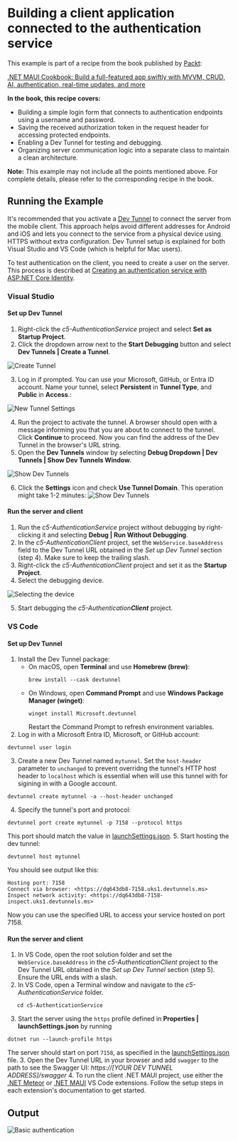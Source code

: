 # Building a client application connected to the authentication service
This example is part of a recipe from the book published by [Packt](https://www.packtpub.com/en-us?utm_source=github):

[.NET MAUI Cookbook: Build a full-featured app swiftly with MVVM, CRUD, AI, authentication, real-time updates, and more](https://www.packtpub.com/en-IT/product/net-maui-cookbook-9781835464625)

**In the book, this recipe covers:**
* Building a simple login form that connects to authentication endpoints using a username and password.
* Saving the received authorization token in the request header for accessing protected endpoints.
* Enabling a Dev Tunnel for testing and debugging.
* Organizing server communication logic into a separate class to maintain a clean architecture.

**Note:** This example may not include all the points mentioned above. For complete details, please refer to the corresponding recipe in the book.

## Running the Example
It's recommended that you activate a [Dev Tunnel](https://learn.microsoft.com/en-us/azure/developer/dev-tunnels/overview) to connect the server from the mobile client. This approach helps avoid different addresses for Android and iOS and lets you connect to the service from a physical device using HTTPS without extra configuration. Dev Tunnel setup is explained for both Visual Studio and VS Code (which is helpful for Mac users). 

To test authentication on the client, you need to create a user on the server. This process is described at [Creating an authentication service with ASP.NET Core Identity](/Chapter05/c5-AuthenticationService#running-the-example).

### Visual Studio
#### Set up Dev Tunnel
1. Right-click the *c5-AuthenticationService* project and select **Set as Startup Project**.
2. Click the dropdown arrow next to the **Start Debugging** button and select **Dev Tunnels | Create a Tunnel**.

  ![Create Tunnel](/Images/Create%20a%20Tunnel.png)

3. Log in if prompted. You can use your Microsoft, GitHub, or Entra ID account. Name your tunnel, select **Persistent** in **Tunnel Type**, and **Public** in **Access**.:

  ![New Tunnel Settings](/Images/New%20tunnel%20settings%20dialog.png)

4. Run the project to activate the tunnel. A browser should open with a message informing you that you are about to connect to the tunnel. Click **Continue** to proceed. Now you can find the address of the Dev Tunnel in the browser's URL string.
5. Open the **Dev Tunnels** window by selecting **Debug Dropdown | Dev Tunnels | Show Dev Tunnels Window**.

  ![Show Dev Tunnels](/Images/Show%20Dev%20Tunnels.png)

6. Click the **Settings** icon and check **Use Tunnel Domain**. This operation might take 1-2 minutes: 
  ![Show Dev Tunnels](/Images/Use%20Tunnel%20Domain.png)

#### Run the server and client
1. Run the *c5-AuthenticationService* project without debugging by right-clicking it and selecting **Debug | Run Without Debugging**.
2. In the _c5-AuthenticationClient_ project, set the `WebService.baseAddress` field to the Dev Tunnel URL obtained in  the _Set up Dev Tunnel_ section (step 4). Make sure to keep the trailing slash.
3. Right-click the _c5-AuthenticationClient_ project and set it as the **Startup Project**.
4. Select the debugging device.

  ![Selecting the device](/Images/Selecting%20the%20device.png)
  
5. Start debugging the _c5-Authentication**Client**_ project.

### VS Code
#### Set up Dev Tunnel  
1. Install the Dev Tunnel package:
   - On macOS, open **Terminal** and use **Homebrew (brew)**:
     ```shell
     brew install --cask devtunnel
     ```
   - On Windows, open **Command Prompt** and use **Windows Package Manager (winget)**:
     ```shell
     winget install Microsoft.devtunnel
     ```
     Restart the Command Prompt to refresh environment variables.
2. Log in with a Microsoft Entra ID, Microsoft, or GitHub account:
```shell
devtunnel user login
```
3. Create a new Dev Tunnel named `mytunnel`. Set the `host-header` parameter to `unchanged` to prevent overridng the tunnel's HTTP host header to `localhost` which is essential when will use this tunnel with for sigining in with a Google account.
```shell
devtunnel create mytunnel -a --host-header unchanged
```
4. Specify the tunnel's port and protocol:
```shell
devtunnel port create mytunnel -p 7158 --protocol https
```
This port should match the value in [launchSettings.json](./c5-AuthenticationService/Properties/launchSettings.json#L27C44-L27C48).
5. Start hosting the dev tunnel:
```shell
devtunnel host mytunnel
```
You should see output like this:
```shell
Hosting port: 7158
Connect via browser: <https://dq643db8-7158.uks1.devtunnels.ms>
Inspect network activity: <https://dq643db8-7158-inspect.uks1.devtunnels.ms>
```
Now you can use the specified URL to access your service hosted on port 7158.

#### Run the server and client
1. In VS Code, open the root solution folder and set the `WebService.baseAddress` in the _c5-AuthenticationClient_ project to the Dev Tunnel URL obtained in the _Set up Dev Tunnel_ section (step 5). Ensure the URL ends with a slash.
2. In VS Code, open a Terminal window and navigate to the *c5-AuthenticationService* folder.
```shell
   cd c5-AuthenticationService
```
3. Start the server using the `https` profile defined in **Properties | launchSettings.json** by running
```shell
dotnet run --launch-profile https
```
The server should start on port `7158`, as specified in the [launchSettings.json](./c5-AuthenticationService/Properties/launchSettings.json#L27C44-L27C48) file.
3. Open the Dev Tunnel URL in your browser and add `swagger` to the path to see the Swagger UI: _https://[YOUR DEV TUNNEL ADDRESS]/swagger_
4. To run the client .NET MAUI project, use either the [.NET Meteor](https://marketplace.visualstudio.com/items?itemName=nromanov.dotnet-meteor) or [.NET MAUI](https://marketplace.visualstudio.com/items?itemName=ms-dotnettools.dotnet-maui) VS Code extensions. Follow the setup steps in each extension's documentation to get started.

## Output
![Basic authentication](/Images/Basic%20Authentication.png)
